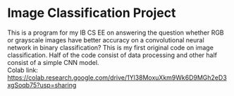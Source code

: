 # Image Classification Project
This is a program for my IB CS EE on answering the question whether RGB or grayscale images have better accuracy on a convolutional neural network in binary classification? This is my first original code on image classification. Half of the code consist of data processing and other half consist of a simple CNN model. <br>
Colab link: https://colab.research.google.com/drive/1Yl38MoxuXkm9Wk6D9MGh2eD3xgSoqb75?usp=sharing
